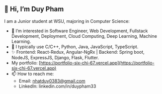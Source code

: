 👋 Hi, I’m Duy Pham
---
I am a Junior student at WSU, majoring in Computer Science:
- 👀 I’m interested in Software Engineer, Web Development, Fullstack Development, Deployment, Cloud Computing, Deep Learning, Machine Learning.
- 🌱 I typically use C/C++, Python, Java, JavaScript, TypeScript.
- ✨ Frontend: React-Redux, Angular-NgRx | Backend: Spring boot, NodeJS, ExpressJS, Django, Flask, Flutter.
- My portfolio: [https://portfolio-six-chi-67.vercel.app](https://portfolio-six-chi-67.vercel.app)
- 📫 How to reach me: 
    * Email: nhatduy0383@gmail.com
    * LinkedIn: linkedin.com/in/duypham33

<!---
duypham33/duypham33 is a ✨ special ✨ repository because its `README.md` (this file) appears on your GitHub profile.
You can click the Preview link to take a look at your changes.
--->
